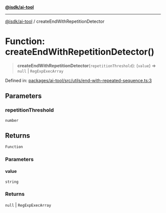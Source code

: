 [**@isdk/ai-tool**](../README.md)

***

[@isdk/ai-tool](../globals.md) / createEndWithRepetitionDetector

# Function: createEndWithRepetitionDetector()

> **createEndWithRepetitionDetector**(`repetitionThreshold`): (`value`) => `null` \| `RegExpExecArray`

Defined in: [packages/ai-tool/src/utils/end-with-repeated-sequence.ts:3](https://github.com/isdk/ai-tool.js/blob/62dd65284e1c50d2e8546a14ae292154369bdb2c/src/utils/end-with-repeated-sequence.ts#L3)

## Parameters

### repetitionThreshold

`number`

## Returns

`Function`

### Parameters

#### value

`string`

### Returns

`null` \| `RegExpExecArray`
